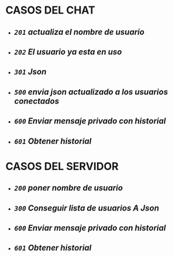 
# __CASOS DEL CHAT__


+ ## *`201` actualiza el nombre de usuario* 

+ ## *`202` El usuario ya esta en uso* 

+ ## *`301` Json* 

+ ## *`500` envia json actualizado a los usuarios conectados*

+ ## *`600` Enviar mensaje privado con historial*

+ ## *`601` Obtener historial*

# __CASOS DEL SERVIDOR__

+ ## *`200` poner nombre de usuario* 

+ ## *`300` Conseguir lista de usuarios A Json* 

+ ## *`600` Enviar mensaje privado con historial*

+ ## *`601` Obtener historial*